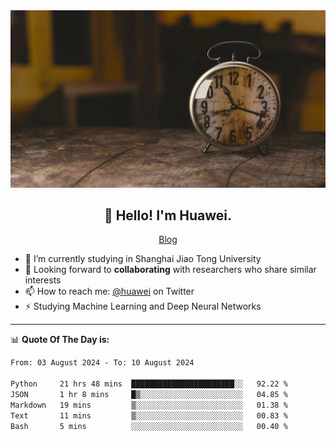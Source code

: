 <div align="center">
  <a href="https://github.com/JHW5981">
    <img src="./assets/background.jpg">
  </a>
</div>

<h2 align="center">👋 Hello! I'm Huawei.</h2>
<p align="center">
  <a href="https://blog.csdn.net/Edward__J?spm=1000.2115.3001.5343">Blog</a>
</p>


- 🔭 I’m currently studying in Shanghai Jiao Tong University
- 💬 Looking forward to **collaborating** with researchers who share similar interests
- 📫 How to reach me: [@huawei](https://twitter.com/yoohuaff) on Twitter
- ⚡ Studying Machine Learning and Deep Neural Networks

-------
📊 **Quote Of The Day is:**
<!--START_SECTION:waka-->

```txt
From: 03 August 2024 - To: 10 August 2024

Python     21 hrs 48 mins  ███████████████████████░░   92.22 %
JSON       1 hr 8 mins     █▒░░░░░░░░░░░░░░░░░░░░░░░   04.85 %
Markdown   19 mins         ▒░░░░░░░░░░░░░░░░░░░░░░░░   01.38 %
Text       11 mins         ▒░░░░░░░░░░░░░░░░░░░░░░░░   00.83 %
Bash       5 mins          ░░░░░░░░░░░░░░░░░░░░░░░░░   00.40 %
```

<!--END_SECTION:waka-->
